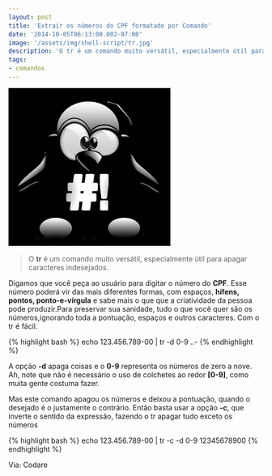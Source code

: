 ```yaml
---
layout: post
title: 'Extrair os números do CPF formatado por Comando'
date: '2014-10-05T06:13:00.002-07:00'
image: '/assets/img/shell-script/tr.jpg'
description: 'O tr é um comando muito versátil, especialmente útil para apagar caracteres indesejados.'
tags: 
- comandos
---
```

![Extrair os números do CPF formatado por Comando](/assets/img/shell-script/tr.jpg "Extrair os números do CPF formatado por Comando")

> O __tr__ é um comando muito versátil, especialmente útil para apagar caracteres indesejados.

Digamos que você peça ao usuário para digitar o número do __CPF__. Esse  número poderá vir das mais diferentes formas, com espaços, __hífens,  pontos, ponto-e-vírgula__ e sabe mais o que que a criatividade da pessoa  pode produzir.Para preservar sua sanidade, tudo o que você quer são os números,ignorando toda a pontuação, espaços e outros caracteres. Com o tr é fácil.

{% highlight bash %}
echo 123.456.789-00 | tr -d 0-9 ..-
{% endhighlight %}

A opção __-d__ apaga coisas e o __0-9__ representa os números de zero a nove.  Ah, note que não é necessário o uso de colchetes ao redor __[0-9]__, como  muita gente costuma fazer.

Mas este comando apagou os números e deixou a pontuação, quando o  desejado é o justamente o contrário. Então basta usar a opção __-c__, que  inverte o sentido da expressão, fazendo o tr apagar tudo exceto os números

{% highlight bash %}
echo 123.456.789-00 | tr -c -d 0-9 12345678900
{% endhighlight %}

Via: Codare

<script async src="https://pagead2.googlesyndication.com/pagead/js/adsbygoogle.js"></script>

<!-- Informat -->
<ins class="adsbygoogle"
 style="display:block"
 data-ad-client="ca-pub-2838251107855362"
 data-ad-slot="2327980059"
 data-ad-format="auto"
 data-full-width-responsive="true"></ins>

<script>
(adsbygoogle = window.adsbygoogle || []).push({});
</script>

